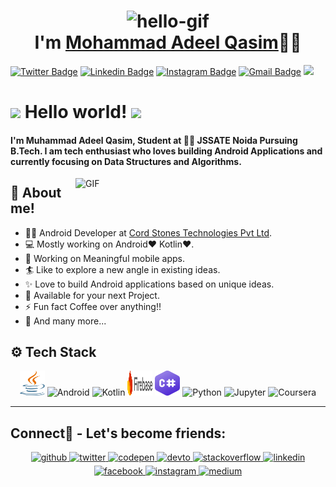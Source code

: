 <!-- <img src="[https://github.com/dheerajkotwani/dheerajkotwani/blob/master/hello.gif](https://user-images.githubusercontent.com/7836088/179344232-2d5a1dbc-adc3-4ccd-be2a-327b0adb1c20.gif)" alt = "hello" width="40px" height="40px"> -->
<h1 align="center"> <img src="https://user-images.githubusercontent.com/7836088/179344232-2d5a1dbc-adc3-4ccd-be2a-327b0adb1c20.gif" alt="hello-gif"> <br >I'm <a href="https://www.linkedin.com/in/adeelmayo/">Mohammad Adeel Qasim</a>👨‍💻</h1>
<!-- # Muhammad Adeel Qasim 👨‍💻 -->


[![Twitter Badge](https://img.shields.io/badge/@adlmayo-30302f?style=flat&logo=twitter&logoColor=white)](https://twitter.com/adlmayo/)
[![Linkedin Badge](https://img.shields.io/badge/adeelmayo-30302f?style=flat&logo=linkedin)](https://www.linkedin.com/in/adeelmayo/)
[![Instagram Badge](https://img.shields.io/badge/adl.mayo-30302f?style=flat&logo=instagram)](https://www.instagram.com/adl.mayo/)
[![Gmail Badge](https://img.shields.io/badge/droiddesk1@gmail.com-30302f?style=flat&logo=Gmail&logoColor=white)](mailto:droiddesk1@gmail.com)
![](https://visitor-badge.glitch.me/badge?page_id=adlmayo.adlmayo)



# <img src="https://github.com/TheDudeThatCode/TheDudeThatCode/blob/master/Assets/Hi.gif" width="29px"> Hello world!&nbsp;<img src="https://github.com/TheDudeThatCode/TheDudeThatCode/blob/master/Assets/Earth.gif" width="24px">           
#### I'm Muhammad Adeel Qasim, Student at 👨‍💻 JSSATE Noida Pursuing B.Tech.  I am tech enthusiast who loves building Android Applications and currently focusing on Data Structures and Algorithms.  

<img align="right" alt="GIF" src="https://user-images.githubusercontent.com/7836088/179345064-22004e0d-7440-439c-89c3-3abedfee2866.gif" width="400px" />

## 🧐 About me!
- 👨‍💻 Android Developer at [Cord Stones Technologies Pvt Ltd](https://www.cordstones.com/).
- 💻 Mostly working on Android❤️ Kotlin❤️.
- 📱 Working on Meaningful mobile apps.
- 🏄 Like to explore a new angle in existing ideas.
- ✨ Love to build Android applications based on unique ideas.
- 💌 Available for your next Project.
- ⚡ Fun fact Coffee over anything!!
- 👯 And many more...

## ⚙ Tech Stack
<p align="center">

<img src="https://raw.githubusercontent.com/gilbarbara/logos/master/logos/java.svg" alt="Java" width="40" height="40"/>
<img src="https://raw.githubusercontent.com/gilbarbara/logos/master/logos/android-icon.svg" alt="Android" width="40" height="40"/>
<img src="https://raw.githubusercontent.com/gilbarbara/logos/master/logos/kotlin.svg" alt="Kotlin" width="36" height="36"/>  
<img src="https://raw.githubusercontent.com/gilbarbara/logos/master/logos/firebase.svg" alt="Firebase" width="40" height="40"/>
<img src="https://raw.githubusercontent.com/gilbarbara/logos/master/logos/c-sharp.svg" alt="C#" width="40" height="40"/> 
<img src="https://github.com/gilbarbara/logos/blob/master/logos/python.svg" alt="Python" width="40" height="40"/>
<img src="https://github.com/gilbarbara/logos/blob/master/logos/jupyter.svg" alt="Jupyter" width="40" height="40"/>
<img src="https://github.com/gilbarbara/logos/blob/master/logos/coursera.svg" alt="Coursera" width="40" height="40"/> 
</p>

---

## Connect🙌 - Let's become friends: 

<div align="center">
<a href="https://github.com/PragatiVerma18" target="_blank">
<img src=https://img.shields.io/badge/github-%2324292e.svg?&style=for-the-badge&logo=github&logoColor=white alt=github style="margin-bottom: 5px;" />
</a>
<a href="https://twitter.com/pragati_verma18" target="_blank">
<img src=https://img.shields.io/badge/twitter-%2300acee.svg?&style=for-the-badge&logo=twitter&logoColor=white alt=twitter style="margin-bottom: 5px;" />
</a>
<a href="https://codepen.com/pragativerma" target="_blank">
<img src=https://img.shields.io/badge/codepen-%23131417.svg?&style=for-the-badge&logo=codepen&logoColor=white alt=codepen style="margin-bottom: 5px;" />
</a>
<a href="https://dev.to/pragativerma18" target="_blank">
<img src=https://img.shields.io/badge/dev.to-%2308090A.svg?&style=for-the-badge&logo=dev.to&logoColor=white alt=devto style="margin-bottom: 5px;" />
</a>
<a href="https://stackoverflow.com/users/10364459" target="_blank">
<img src=https://img.shields.io/badge/stackoverflow-%23F28032.svg?&style=for-the-badge&logo=stackoverflow&logoColor=white alt=stackoverflow style="margin-bottom: 5px;" />
</a>
<a href="https://linkedin.com/in/pragativerma18" target="_blank">
<img src=https://img.shields.io/badge/linkedin-%231E77B5.svg?&style=for-the-badge&logo=linkedin&logoColor=white alt=linkedin style="margin-bottom: 5px;" />
</a>
<a href="https://www.facebook.com/pragati.verma.56863221" target="_blank">
<img src=https://img.shields.io/badge/facebook-%232E87FB.svg?&style=for-the-badge&logo=facebook&logoColor=white alt=facebook style="margin-bottom: 5px;" />
</a>
<a href="https://instagram.com/pragativerma18" target="_blank">
<img src=https://img.shields.io/badge/instagram-%23000000.svg?&style=for-the-badge&logo=instagram&logoColor=white alt=instagram style="margin-bottom: 5px;" />
</a>
<a href="https://medium.com/@itispragativerma" target="_blank">
<img src=https://img.shields.io/badge/medium-%23292929.svg?&style=for-the-badge&logo=medium&logoColor=white alt=medium style="margin-bottom: 5px;" />
</a>  
</div>

